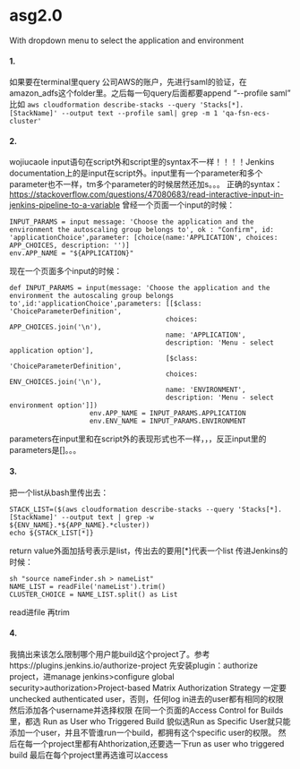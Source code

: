 # asg2.0
With dropdown menu to select the application and environment
#### 1.
如果要在terminal里query 公司AWS的账户，先进行saml的验证，在amazon_adfs这个folder里。之后每一句query后面都要append “--profile saml”
比如 ```aws cloudformation describe-stacks --query 'Stacks[*].[StackName]' --output text --profile saml| grep -m 1 'qa-fsn-ecs-cluster'```
#### 2.
wojiucaole
input语句在script外和script里的syntax不一样！！！！Jenkins documentation上的是input在script外。input里有一个parameter和多个parameter也不一样，tm多个parameter的时候居然还加s。。。
正确的syntax：
https://stackoverflow.com/questions/47080683/read-interactive-input-in-jenkins-pipeline-to-a-variable
曾经一个页面一个input的时候：
```
INPUT_PARAMS = input message: 'Choose the application and the environment the autoscaling group belongs to', ok : "Confirm", id: 'applicationChoice',parameter: [choice(name:'APPLICATION', choices: APP_CHOICES, description: '')]
env.APP_NAME = "${APPLICATION}"
```
现在一个页面多个input的时候：
```
def INPUT_PARAMS = input(message: 'Choose the application and the environment the autoscaling group belongs to',id:'applicationChoice',parameters: [[$class: 'ChoiceParameterDefinition',
                             	  	   choices: APP_CHOICES.join('\n'),
                             		   name: 'APPLICATION',
                             		   description: 'Menu - select application option'],
									   [$class: 'ChoiceParameterDefinition',
                             	  	   choices: ENV_CHOICES.join('\n'),
                             		   name: 'ENVIRONMENT',
                             		   description: 'Menu - select environment option']])
					env.APP_NAME = INPUT_PARAMS.APPLICATION
					env.ENV_NAME = INPUT_PARAMS.ENVIRONMENT
```
parameters在input里和在script外的表现形式也不一样，，，反正input里的parameters是[]。。。
#### 3.
把一个list从bash里传出去：
```
STACK_LIST=($(aws cloudformation describe-stacks --query 'Stacks[*].[StackName]' --output text | grep -w ${ENV_NAME}.*${APP_NAME}.*cluster))
echo ${STACK_LIST[*]}
```
return value外面加括号表示是list，传出去的要用[*]代表一个list
传进Jenkins的时候：
```
sh "source nameFinder.sh > nameList"
NAME_LIST = readFile('nameList').trim()
CLUSTER_CHOICE = NAME_LIST.split() as List
```
read进file 再trim		
					
#### 4.
我搞出来该怎么限制哪个用户能build这个project了。参考https://plugins.jenkins.io/authorize-project
先安装plugin：authorize project，进manage jenkins>configure global security>authorization>Project-based Matrix Authorization Strategy
一定要unchecked authenticated user，否则，任何log in进去的user都有相同的权限
然后添加各个username并选择权限
在同一个页面的Access Control for Builds里，都选 Run as User who Triggered Build
貌似选Run as Specific User就只能添加一个user，并且不管谁run一个build，都拥有这个specific user的权限。
然后在每一个project里都有Ahthorization,还要选一下run as user who triggered build
最后在每个project里再选谁可以access


		
